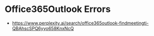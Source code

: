 # Office365Outlook Errors

- https://www.perplexity.ai/search/office365outlook-findmeetingti-QBAhscSPQ6yyo658KnxNcQ
